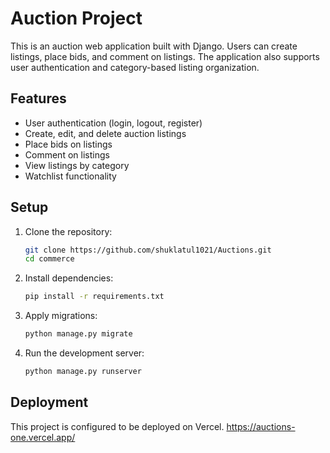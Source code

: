 # Auction Project

This is an auction web application built with Django. Users can create listings, place bids, and comment on listings. The application also supports user authentication and category-based listing organization.


## Features

- User authentication (login, logout, register)
- Create, edit, and delete auction listings
- Place bids on listings
- Comment on listings
- View listings by category
- Watchlist functionality

## Setup

1. Clone the repository:
    ```sh
    git clone https://github.com/shuklatul1021/Auctions.git
    cd commerce
    ```

2. Install dependencies:
    ```sh
    pip install -r requirements.txt
    ```

3. Apply migrations:
    ```sh
    python manage.py migrate
    ```

4. Run the development server:
    ```sh
    python manage.py runserver
    ```

## Deployment

This project is configured to be deployed on Vercel.
https://auctions-one.vercel.app/
